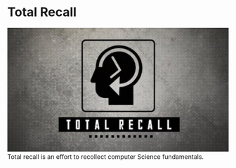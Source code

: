 # Total Recall
![Total Recall](totalrecall.jpg)
Total recall is an effort to recollect computer Science fundamentals.